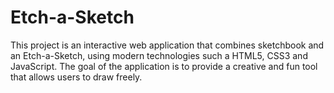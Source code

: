 # Etch-a-Sketch
This project is an interactive web application that combines sketchbook and an Etch-a-Sketch, using modern technologies such a HTML5, CSS3 and JavaScript. The goal of the application is to provide a creative and fun tool that allows users to draw freely.